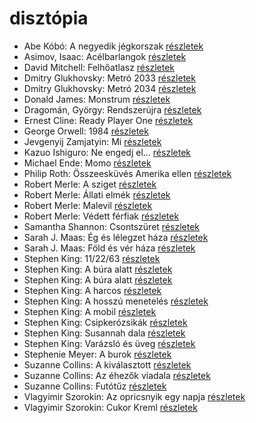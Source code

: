 # disztópia

- Abe Kóbó: A negyedik jégkorszak [részletek](../_details/Abe%20K%C3%B3b%C3%B3.md#id_948)
- Asimov, Isaac: Acélbarlangok [részletek](../_details/Asimov%2C%20Isaac.md#id_1187)
- David Mitchell: Felhőatlasz [részletek](../_details/David%20Mitchell.md#id_454)
- Dmitry Glukhovsky: Metró 2033 [részletek](../_details/Dmitry%20Glukhovsky.md#id_482)
- Dmitry Glukhovsky: Metró 2034 [részletek](../_details/Dmitry%20Glukhovsky.md#id_355)
- Donald James: Monstrum [részletek](../_details/Donald%20James.md#id_654)
- Dragomán, György: Rendszerújra [részletek](../_details/Dragom%C3%A1n%2C%20Gy%C3%B6rgy.md#id_1223)
- Ernest Cline: Ready Player One [részletek](../_details/Ernest%20Cline.md#id_1275)
- George Orwell: 1984 [részletek](../_details/George%20Orwell.md#id_364)
- Jevgenyij Zamjatyin: Mi [részletek](../_details/Jevgenyij%20Zamjatyin.md#id_607)
- Kazuo Ishiguro: Ne engedj el… [részletek](../_details/Kazuo%20Ishiguro.md#id_158)
- Michael Ende: Momo [részletek](../_details/Michael%20Ende.md#id_1430)
- Philip Roth: Összeesküvés Amerika ellen [részletek](../_details/Philip%20Roth.md#id_1453)
- Robert Merle: A sziget [részletek](../_details/Robert%20Merle.md#id_325)
- Robert Merle: Állati elmék [részletek](../_details/Robert%20Merle.md#id_326)
- Robert Merle: Malevil [részletek](../_details/Robert%20Merle.md#id_336)
- Robert Merle: Védett férfiak [részletek](../_details/Robert%20Merle.md#id_340)
- Samantha Shannon: Csontszüret [részletek](../_details/Samantha%20Shannon.md#id_1005)
- Sarah J. Maas: Ég és lélegzet háza [részletek](../_details/Sarah%20J.%20Maas.md#id_1694)
- Sarah J. Maas: Föld és vér háza [részletek](../_details/Sarah%20J.%20Maas.md#id_1693)
- Stephen King: 11/22/63 [részletek](../_details/Stephen%20King.md#id_523)
- Stephen King: A búra alatt [részletek](../_details/Stephen%20King.md#id_556)
- Stephen King: A búra alatt [részletek](../_details/Stephen%20King.md#id_557)
- Stephen King: A harcos [részletek](../_details/Stephen%20King.md#id_539)
- Stephen King: A hosszú menetelés [részletek](../_details/Stephen%20King.md#id_932)
- Stephen King: A mobil [részletek](../_details/Stephen%20King.md#id_548)
- Stephen King: Csipkerózsikák [részletek](../_details/Stephen%20King.md#id_1204)
- Stephen King: Susannah dala [részletek](../_details/Stephen%20King.md#id_542)
- Stephen King: Varázsló és üveg [részletek](../_details/Stephen%20King.md#id_846)
- Stephenie Meyer: A burok [részletek](../_details/Stephenie%20Meyer.md#id_163)
- Suzanne Collins: A kiválasztott [részletek](../_details/Suzanne%20Collins.md#id_83)
- Suzanne Collins: Az éhezők viadala [részletek](../_details/Suzanne%20Collins.md#id_81)
- Suzanne Collins: Futótűz [részletek](../_details/Suzanne%20Collins.md#id_82)
- Vlagyimir Szorokin: Az opricsnyik egy napja [részletek](../_details/Vlagyimir%20Szorokin.md#id_842)
- Vlagyimir Szorokin: Cukor Kreml [részletek](../_details/Vlagyimir%20Szorokin.md#id_841)